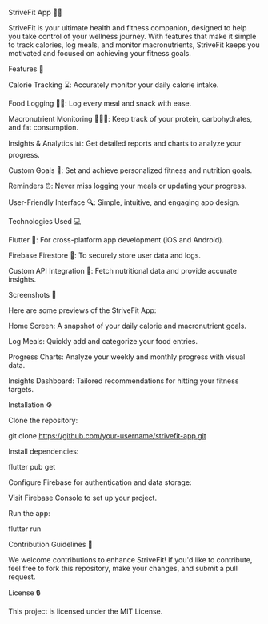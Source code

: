 StriveFit App 💪🍎

StriveFit is your ultimate health and fitness companion, designed to help you take control of your wellness journey. With features that make it simple to track calories, log meals, and monitor macronutrients, StriveFit keeps you motivated and focused on achieving your fitness goals.

Features 🌟

Calorie Tracking ⌛️: Accurately monitor your daily calorie intake.

Food Logging 🍗🍚: Log every meal and snack with ease.

Macronutrient Monitoring 🍔🥥🥑: Keep track of your protein, carbohydrates, and fat consumption.

Insights & Analytics 📊: Get detailed reports and charts to analyze your progress.

Custom Goals 🌟: Set and achieve personalized fitness and nutrition goals.

Reminders ⏰: Never miss logging your meals or updating your progress.

User-Friendly Interface 🔍: Simple, intuitive, and engaging app design.

Technologies Used 💻

Flutter 📱: For cross-platform app development (iOS and Android).

Firebase Firestore 🔎: To securely store user data and logs.

Custom API Integration 🔑: Fetch nutritional data and provide accurate insights.

Screenshots 📸

Here are some previews of the StriveFit App:

Home Screen: A snapshot of your daily calorie and macronutrient goals.

Log Meals: Quickly add and categorize your food entries.

Progress Charts: Analyze your weekly and monthly progress with visual data.

Insights Dashboard: Tailored recommendations for hitting your fitness targets.

Installation ⚙️

Clone the repository:

git clone https://github.com/your-username/strivefit-app.git

Install dependencies:

flutter pub get

Configure Firebase for authentication and data storage:

Visit Firebase Console to set up your project.

Run the app:

flutter run

Contribution Guidelines 🧱

We welcome contributions to enhance StriveFit! If you'd like to contribute, feel free to fork this repository, make your changes, and submit a pull request.

License 🔒

This project is licensed under the MIT License.
